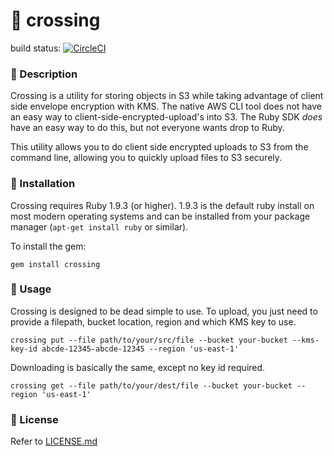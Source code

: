 # :children_crossing: crossing

build status: [![CircleCI](https://circleci.com/gh/stelligent/crossing.svg?style=svg)](https://circleci.com/gh/stelligent/crossing)

### :children_crossing: Description
Crossing is a utility for storing objects in S3 while taking advantage of client side envelope encryption with KMS.  The native AWS CLI tool does not have an easy way to client-side-encrypted-upload's into S3.  The Ruby SDK _does_ have an easy way to do this, but not everyone wants drop to Ruby.  

This utility allows you to do client side encrypted uploads to S3 from the command line, allowing you to quickly upload files to S3 securely. 

### :children_crossing: Installation

Crossing requires Ruby 1.9.3 (or higher). 1.9.3 is the default ruby install on most modern operating systems and can be installed from your package manager (`apt-get install ruby` or similar).

To install the gem:

    gem install crossing

### :children_crossing: Usage
Crossing is designed to be dead simple to use. To upload, you just need to provide a filepath, bucket location, region and which KMS key to use.

    crossing put --file path/to/your/src/file --bucket your-bucket --kms-key-id abcde-12345-abcde-12345 --region 'us-east-1'

Downloading is basically the same, except no key id required.

    crossing get --file path/to/your/dest/file --bucket your-bucket --region 'us-east-1'

### :children_crossing: License

Refer to [LICENSE.md](LICENSE.md)
